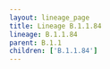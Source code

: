 ```yaml
---
layout: lineage_page
title: Lineage B.1.1.84
lineage: B.1.1.84
parent: B.1.1
children: ['B.1.1.84']
---
```

